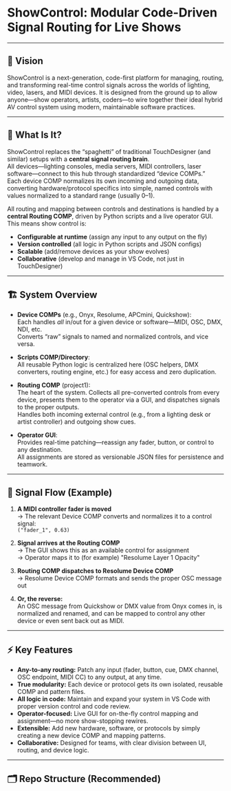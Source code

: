 # ShowControl: Modular Code-Driven Signal Routing for Live Shows

---

## 🎯 Vision

ShowControl is a next-generation, code-first platform for managing, routing, and transforming real-time control signals across the worlds of lighting, video, lasers, and MIDI devices. It is designed from the ground up to allow anyone—show operators, artists, coders—to wire together their ideal hybrid AV control system using modern, maintainable software practices.

---

## 🚀 What Is It?

ShowControl replaces the “spaghetti” of traditional TouchDesigner (and similar) setups with a **central signal routing brain**.  
All devices—lighting consoles, media servers, MIDI controllers, laser software—connect to this hub through standardized “device COMPs.”  
Each device COMP normalizes its own incoming and outgoing data, converting hardware/protocol specifics into simple, named controls with values normalized to a standard range (usually 0–1).

All routing and mapping between controls and destinations is handled by a **central Routing COMP**, driven by Python scripts and a live operator GUI.  
This means show control is:

- **Configurable at runtime** (assign any input to any output on the fly)
- **Version controlled** (all logic in Python scripts and JSON configs)
- **Scalable** (add/remove devices as your show evolves)
- **Collaborative** (develop and manage in VS Code, not just in TouchDesigner)

---

## 🏗️ System Overview

- **Device COMPs** (e.g., Onyx, Resolume, APCmini, Quickshow):  
  Each handles *all* in/out for a given device or software—MIDI, OSC, DMX, NDI, etc.  
  Converts “raw” signals to named and normalized controls, and vice versa.

- **Scripts COMP/Directory**:  
  All reusable Python logic is centralized here (OSC helpers, DMX converters, routing engine, etc.) for easy access and zero duplication.

- **Routing COMP** (project1):  
  The heart of the system. Collects all pre-converted controls from every device, presents them to the operator via a GUI, and dispatches signals to the proper outputs.  
  Handles both incoming external control (e.g., from a lighting desk or artist controller) and outgoing show cues.

- **Operator GUI**:  
  Provides real-time patching—reassign any fader, button, or control to any destination.  
  All assignments are stored as versionable JSON files for persistence and teamwork.

---

## 🔄 Signal Flow (Example)

1. **A MIDI controller fader is moved**  
   → The relevant Device COMP converts and normalizes it to a control signal:  
   `("fader_1", 0.63)`

2. **Signal arrives at the Routing COMP**  
   → The GUI shows this as an available control for assignment  
   → Operator maps it to (for example) "Resolume Layer 1 Opacity"

3. **Routing COMP dispatches to Resolume Device COMP**  
   → Resolume Device COMP formats and sends the proper OSC message out

4. **Or, the reverse:**  
   An OSC message from Quickshow or DMX value from Onyx comes in, is normalized and renamed, and can be mapped to control any other device or even sent back out as MIDI.

---

## ⚡ Key Features

- **Any-to-any routing:** Patch any input (fader, button, cue, DMX channel, OSC endpoint, MIDI CC) to any output, at any time.
- **True modularity:** Each device or protocol gets its own isolated, reusable COMP and pattern files.
- **All logic in code:** Maintain and expand your system in VS Code with proper version control and code review.
- **Operator-focused:** Live GUI for on-the-fly control mapping and assignment—no more show-stopping rewires.
- **Extensible:** Add new hardware, software, or protocols by simply creating a new device COMP and mapping patterns.
- **Collaborative:** Designed for teams, with clear division between UI, routing, and device logic.

---

## 🗂️ Repo Structure (Recommended)
